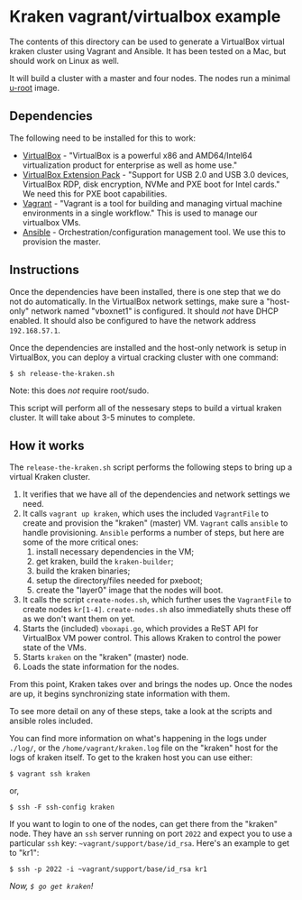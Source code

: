 # Kraken vagrant/virtualbox example

The contents of this directory can be used to generate a VirtualBox virtual kraken cluster using Vagrant and Ansible.  It has been tested on a Mac, but should work on Linux as well.

It will build a cluster with a master and four nodes.  The nodes run a minimal [u-root](https://github.com/u-root-/u-root) image.

## Dependencies

The following need to be installed for this to work:
- [VirtualBox](https://virtulabox.org) - "VirtualBox is a powerful x86 and AMD64/Intel64 virtualization product for enterprise as well as home use."
- [VirtualBox Extension Pack](https://www.virtualbox.org/wiki/Downloads) - "Support for USB 2.0 and USB 3.0 devices, VirtualBox RDP, disk encryption, NVMe and PXE boot for Intel cards."  We need this for PXE boot capabilities.
- [Vagrant](https://www.vagrantup.com) - "Vagrant is a tool for building and managing virtual machine environments in a single workflow."  This is used to manage our virtualbox VMs.
- [Ansible](https://www.ansible.com) - Orchestration/configuration management tool.  We use this to provision the master.

## Instructions

Once the dependencies have been installed, there is one step that we do not do automatically.  In the VirtualBox network settings, make sure a "host-only" network named "vboxnet1" is configured.  It should *not* have DHCP enabled.  It should also be configured to have the network address `192.168.57.1`.

Once the dependencies are installed and the host-only network is setup in VirtualBox, you can deploy a virtual cracking cluster with one command:

`$ sh release-the-kraken.sh`

Note: this does *not* require root/sudo.  

This script will perform all of the nessesary steps to build a virtual kraken cluster.  It will take about 3-5 minutes to complete.

## How it works

The `release-the-kraken.sh` script performs the following steps to bring up a virtual Kraken cluster.

1. It verifies that we have all of the dependencies and network settings we need.
2. It calls `vagrant up kraken`, which uses the included `VagrantFile` to create and provision the "kraken" (master) VM.  `Vagrant` calls `ansible` to handle provisioning.  `Ansible` performs a number of steps, but here are some of the more critical ones:
   1. install necessary dependencies in the VM;
   2. get kraken, build the `kraken-builder`;
   3. build the kraken binaries;
   4. setup the directory/files needed for pxeboot;
   5. create the "layer0" image that the nodes will boot.
3. It calls the script `create-nodes.sh`, which further uses the `VagrantFile` to create nodes `kr[1-4]`.  `create-nodes.sh` also immediatelly shuts these off as we don't want them on yet.
4. Starts the (included) `vboxapi.go`, which provides a ReST API for VirtualBox VM power control.  This allows Kraken to control the power state of the VMs.
5. Starts `kraken` on the "kraken" (master) node.
6. Loads the state information for the nodes.

From this point, Kraken takes over and brings the nodes up.  Once the nodes are up, it begins synchronizing state information with them.

To see more detail on any of these steps, take a look at the scripts and ansible roles included.

You can find more information on what's happening in the logs under `./log/`, or the `/home/vagrant/kraken.log` file on the "kraken" host for the logs of kraken itself.  To get to the kraken host you can use either:

`$ vagrant ssh kraken`

or,

`$ ssh -F ssh-config kraken`

If you want to login to one of the nodes, can get there from the "kraken" node.  They have an `ssh` server running on port `2022` and expect you to use a particular `ssh` key: `~vagrant/support/base/id_rsa`.  Here's an example to get to "kr1":

`$ ssh -p 2022 -i ~vagrant/support/base/id_rsa kr1`

_Now, `$ go get kraken`!_